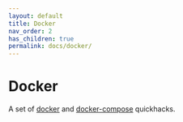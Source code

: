 ```yaml
---
layout: default
title: Docker
nav_order: 2
has_children: true
permalink: docs/docker/
---
```


# Docker

A set of [docker](https://docs.docker.com/) and [docker-compose](https://docs.docker.com/compose/) quickhacks.
